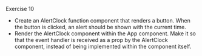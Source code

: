 Exercise 10
- Create an AlertClock function component that renders a button. When the button is clicked, an alert should be shown with the current time.
- Render the AlertClock component within the App component. Make it so that the event handler is received as a prop by the AlertClock component, instead of being implemented within the component itself.
